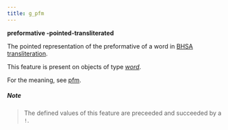 ```yaml
---
title: g_pfm
---
```


**preformative -pointed-transliterated**


The pointed representation of the preformative of a word in
[BHSA transliteration]({{site.shebanqw}}/BHSA-Transcription).

This feature is present on objects of type [*word*](otype).

For the meaning, see [pfm](pfm).

##### Note
> The defined values of this feature are preceeded and succeeded by a `!`.


